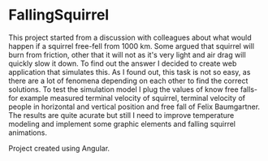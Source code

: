 # FallingSquirrel
This project started from a discussion with colleagues about what would happen if a squirrel free-fell from 1000 km. 
Some argued that squirrel will burn from friction, other that it will not as it's very light and air drag will quickly slow it down.
To find out the answer I decided to create web application that simulates this. 
As I found out, this task is not so easy, as there are a lot of fenomena depending on each other to find the correct solutions. 
To test the simulation model I plug the values of know free falls- for example measured terminal velocity of squirrel, 
terminal velocity of people in horizontal and vertical position and free fall of Felix Baumgartner. 
The results are quite acurate but still I need to improve temperature modeling and implement some graphic elements and falling squirrel animations.

Project created using Angular.
